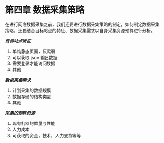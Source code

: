 # 第四章 数据采集策略

在进行网络数据采集之前，我们还要进行数据采集策略的制定，如何制定数据采集策略，还要结合目标站点的特征、数据采集需求以自身采集资源预算进行分析。

***目标站点特征***
1. 单纯静态页面，反爬弱
2. 可以获取 json 输出数据
3. 需要登录才能访问数据
4. 其他

***数据采集需求***
1. 计划采集的数据规模
2. 数据存储的结构类型
3. 其他

***采集的预算资源***
1. 现有机器的数量与性能
2. 人力成本
3. 可获取的资金，技术，人力支持等等